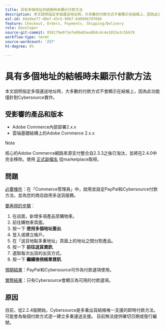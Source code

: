 ```yaml
---
title: 具有多個地址的結帳時未顯示付款方法
description: 本文說明指定多個運送地址時，大多數的付款方式不會顯示在結帳上，因為此功能僅針對Cybersource實作。
exl-id: 68a9ee77-d0ef-43c5-9667-6d099b797666
feature: Checkout, Orders, Payments, Shipping/Delivery
role: Developer
source-git-commit: 958179e0f3efe08e65ea8b0c4c4e1015e3c5bb76
workflow-type: tm+mt
source-wordcount: '257'
ht-degree: 0%

---
```


# 具有多個地址的結帳時未顯示付款方法

本文說明指定多個運送地址時，大多數的付款方式不會顯示在結帳上，因為此功能僅針對Cybersource實作。

## 受影響的產品和版本

* Adobe Commerce內部部署2.x.x
* 雲端基礎結構上的Adobe Commerce 2.x.x

>[!NOTE]
>
>核心的Adobe Commerce網路來源支付整合自2.3.3之後已淘汰，並將在2.4.0中完全移除。使用 [正式副檔名](https://marketplace.magento.com/cybersource-global-payment-management.html) 從marketplace取得。

## 問題

<u>必要條件</u>：在「Commerce管理員」中，啟用並設定PayPal和Cybersource付款方法，並為您的商店啟用多送貨服務。

<u>要再現的步驟</u>：

1. 在店面，新增多項產品至購物車。
1. 前往購物車頁面。
1. 按一下 **使用多個地址簽出**.
1. 登入或建立帳戶。
1. 在「送貨地點多重地址」頁面上的地址之間分割產品。
1. 按一下 **前往送貨資訊**.
1. 選取每次出貨的出貨方式。
1. 按一下 **繼續檢視帳單資訊**.

<u>預期結果</u>：PayPal和Cybersource可作為付款選項使用。

<u>實際結果</u>：只有Cybersource會顯示為可用的付款選項。

## 原因

目前，從2.2.4版開始，Cybersource是多重出貨結帳唯一支援的即時付款方法。可能會為每個付款方式逐一建立多重運送支援。 目前無法提供確切日期或發行編號。
